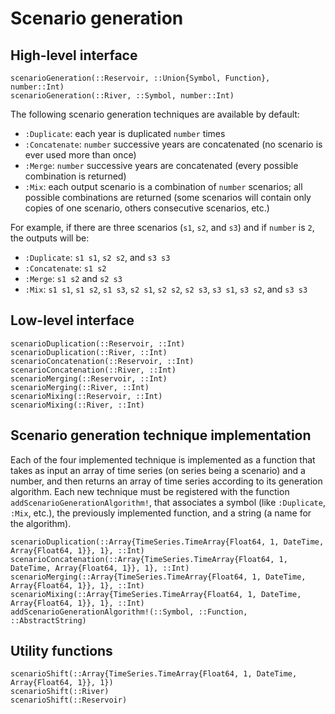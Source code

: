 # Scenario generation

## High-level interface

```@docs
scenarioGeneration(::Reservoir, ::Union{Symbol, Function}, number::Int)
scenarioGeneration(::River, ::Symbol, number::Int)
```

The following scenario generation techniques are available by default:

  * `:Duplicate`: each year is duplicated `number` times
  * `:Concatenate`: `number` successive years are concatenated (no scenario is ever used more than once)
  * `:Merge`: `number` successive years are concatenated (every possible combination is returned)
  * `:Mix`: each output scenario is a combination of `number` scenarios; all possible combinations are returned (some scenarios will contain only copies of one scenario, others consecutive scenarios, etc.)

For example, if there are three scenarios (`s1`, `s2`, and `s3`) and if `number` is `2`, the outputs will be:

  * `:Duplicate`: `s1 s1`, `s2 s2`, and `s3 s3`
  * `:Concatenate`: `s1 s2`
  * `:Merge`: `s1 s2` and `s2 s3`
  * `:Mix`: `s1 s1`, `s1 s2`, `s1 s3`, `s2 s1`, `s2 s2`, `s2 s3`, `s3 s1`, `s3 s2`, and `s3 s3`

## Low-level interface

```@docs
scenarioDuplication(::Reservoir, ::Int)
scenarioDuplication(::River, ::Int)
scenarioConcatenation(::Reservoir, ::Int)
scenarioConcatenation(::River, ::Int)
scenarioMerging(::Reservoir, ::Int)
scenarioMerging(::River, ::Int)
scenarioMixing(::Reservoir, ::Int)
scenarioMixing(::River, ::Int)
```

## Scenario generation technique implementation

Each of the four implemented technique is implemented as a function that takes as input an array of time series (on series being a scenario) and a number, and then returns an array of time series according to its generation algorithm. Each new technique must be registered with the function `addScenarioGenerationAlgorithm!`, that associates a symbol (like `:Duplicate`, `:Mix`, etc.), the previously implemented function, and a string (a name for the algorithm).

```@docs
scenarioDuplication(::Array{TimeSeries.TimeArray{Float64, 1, DateTime, Array{Float64, 1}}, 1}, ::Int)
scenarioConcatenation(::Array{TimeSeries.TimeArray{Float64, 1, DateTime, Array{Float64, 1}}, 1}, ::Int)
scenarioMerging(::Array{TimeSeries.TimeArray{Float64, 1, DateTime, Array{Float64, 1}}, 1}, ::Int)
scenarioMixing(::Array{TimeSeries.TimeArray{Float64, 1, DateTime, Array{Float64, 1}}, 1}, ::Int)
addScenarioGenerationAlgorithm!(::Symbol, ::Function, ::AbstractString)
```

## Utility functions

```@docs
scenarioShift(::Array{TimeSeries.TimeArray{Float64, 1, DateTime, Array{Float64, 1}}, 1})
scenarioShift(::River)
scenarioShift(::Reservoir)
```
